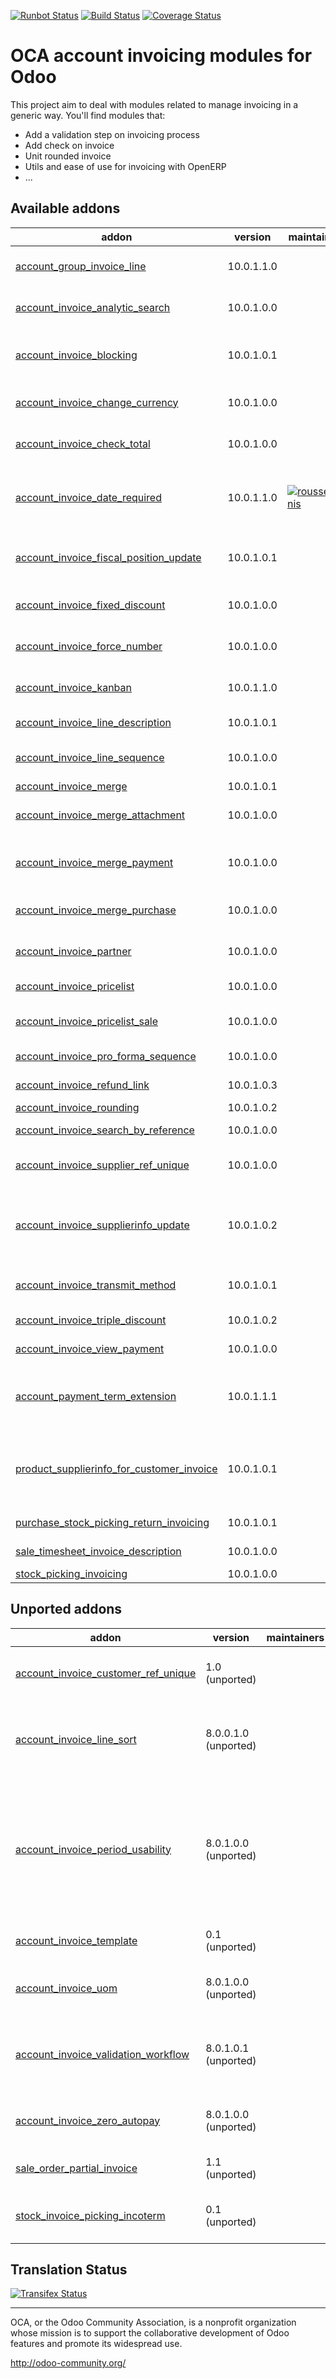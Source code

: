 [![Runbot Status](https://runbot.odoo-community.org/runbot/badge/flat/95/10.0.svg)](https://runbot.odoo-community.org/runbot/repo/github-com-oca-account-invoicing-95)
[![Build Status](https://travis-ci.org/OCA/account-invoicing.svg?branch=10.0)](https://travis-ci.org/OCA/account-invoicing)
[![Coverage Status](https://coveralls.io/repos/OCA/account-invoicing/badge.svg?branch=10.0)](https://coveralls.io/r/OCA/account-invoicing?branch=10.0)

OCA account invoicing modules for Odoo
======================================

This project aim to deal with modules related to manage invoicing in a generic way. You'll find modules that:

 - Add a validation step on invoicing process
 - Add check on invoice
 - Unit rounded invoice
 - Utils and ease of use for invoicing with OpenERP
 - ...

[//]: # (addons)

Available addons
----------------
addon | version | maintainers | summary
--- | --- | --- | ---
[account_group_invoice_line](account_group_invoice_line/) | 10.0.1.1.0 |  | Add option to group invoice lines per account
[account_invoice_analytic_search](account_invoice_analytic_search/) | 10.0.1.0.0 |  | Search invoices by analytic account or by project manager
[account_invoice_blocking](account_invoice_blocking/) | 10.0.1.0.1 |  | This module allows the user to set a blocking (No Follow-up) flag on invoices.
[account_invoice_change_currency](account_invoice_change_currency/) | 10.0.1.0.0 |  | Allows to change currency of Invoice by wizard
[account_invoice_check_total](account_invoice_check_total/) | 10.0.1.0.0 |  | Check if the verification total is equal to the bill's total
[account_invoice_date_required](account_invoice_date_required/) | 10.0.1.1.0 | [![rousseldenis](https://github.com/rousseldenis.png?size=30px)](https://github.com/rousseldenis) | Requires invoice date before validation to avoid Odoo setting 'today' as default if not filled in.
[account_invoice_fiscal_position_update](account_invoice_fiscal_position_update/) | 10.0.1.0.1 |  | Changing the fiscal position of an invoice will auto-update invoice lines
[account_invoice_fixed_discount](account_invoice_fixed_discount/) | 10.0.1.0.0 |  | Allows to apply fixed amount discounts in invoices.
[account_invoice_force_number](account_invoice_force_number/) | 10.0.1.0.0 |  | Allows to force invoice numbering on specific invoices
[account_invoice_kanban](account_invoice_kanban/) | 10.0.1.1.0 |  | Add Kanban view in Invoice to follow administrative tasks
[account_invoice_line_description](account_invoice_line_description/) | 10.0.1.0.1 |  | Account invoice line description
[account_invoice_line_sequence](account_invoice_line_sequence/) | 10.0.1.0.0 |  | Adds sequence field on invoice lines to manage its order.
[account_invoice_merge](account_invoice_merge/) | 10.0.1.0.1 |  | Merge invoices in draft
[account_invoice_merge_attachment](account_invoice_merge_attachment/) | 10.0.1.0.0 |  | Consider attachment during invoice merge process
[account_invoice_merge_payment](account_invoice_merge_payment/) | 10.0.1.0.0 |  | Use invoice merge regarding fields on Account Payment Partner
[account_invoice_merge_purchase](account_invoice_merge_purchase/) | 10.0.1.0.0 |  | Compatibility between purchase and account invoice merge
[account_invoice_partner](account_invoice_partner/) | 10.0.1.0.0 |  | Replace the partner by an invoice contact if found
[account_invoice_pricelist](account_invoice_pricelist/) | 10.0.1.0.0 |  | Add partner pricelist on invoices
[account_invoice_pricelist_sale](account_invoice_pricelist_sale/) | 10.0.1.0.0 |  | Module to fill pricelist from sales order in invoice.
[account_invoice_pro_forma_sequence](account_invoice_pro_forma_sequence/) | 10.0.1.0.0 |  | Bind a sequence to pro-forma invoices
[account_invoice_refund_link](account_invoice_refund_link/) | 10.0.1.0.3 |  | Link refund invoice with its original invoice
[account_invoice_rounding](account_invoice_rounding/) | 10.0.1.0.2 |  | Unit rounded invoice
[account_invoice_search_by_reference](account_invoice_search_by_reference/) | 10.0.1.0.0 |  | Account invoice search by reference
[account_invoice_supplier_ref_unique](account_invoice_supplier_ref_unique/) | 10.0.1.0.0 |  | Checks that supplier invoices are not entered twice
[account_invoice_supplierinfo_update](account_invoice_supplierinfo_update/) | 10.0.1.0.2 |  | In the supplier invoice, automatically updates all products whose unit price on the line is different from the supplier price
[account_invoice_transmit_method](account_invoice_transmit_method/) | 10.0.1.0.1 |  | Configure invoice transmit method (email, post, portal, ...)
[account_invoice_triple_discount](account_invoice_triple_discount/) | 10.0.1.0.2 |  | Manage triple discount on invoice lines
[account_invoice_view_payment](account_invoice_view_payment/) | 10.0.1.0.0 |  | Access to the payment from an invoice
[account_payment_term_extension](account_payment_term_extension/) | 10.0.1.1.1 |  | Adds rounding, months, weeks and multiple payment days properties on payment term lines
[product_supplierinfo_for_customer_invoice](product_supplierinfo_for_customer_invoice/) | 10.0.1.0.1 |  | Based on product_customer_code, this module loads in every account invoice the customer code defined in the product,
[purchase_stock_picking_return_invoicing](purchase_stock_picking_return_invoicing/) | 10.0.1.0.1 |  | Add an option to refund returned pickings
[sale_timesheet_invoice_description](sale_timesheet_invoice_description/) | 10.0.1.0.0 |  | Add timesheet details in invoice line
[stock_picking_invoicing](stock_picking_invoicing/) | 10.0.1.0.0 |  | Stock Picking Invoicing


Unported addons
---------------
addon | version | maintainers | summary
--- | --- | --- | ---
[account_invoice_customer_ref_unique](account_invoice_customer_ref_unique/) | 1.0 (unported) |  | Unique Customer Reference in Invoice
[account_invoice_line_sort](account_invoice_line_sort/) | 8.0.0.1.0 (unported) |  | Manage sort of customer invoice lines by customers
[account_invoice_period_usability](account_invoice_period_usability/) | 8.0.1.0.0 (unported) |  | Display in the supplier invoice form the fiscal period next to the invoice date
[account_invoice_template](account_invoice_template/) | 0.1 (unported) |  | Account Invoice Template
[account_invoice_uom](account_invoice_uom/) | 8.0.1.0.0 (unported) |  | Unit of measure for invoices
[account_invoice_validation_workflow](account_invoice_validation_workflow/) | 8.0.1.0.1 (unported) |  | Add "To Send" and "To Validate" states in Invoices
[account_invoice_zero_autopay](account_invoice_zero_autopay/) | 8.0.1.0.0 (unported) |  | Account Invoice Zero Autopay
[sale_order_partial_invoice](sale_order_partial_invoice/) | 1.1 (unported) |  | Sale Partial Invoice
[stock_invoice_picking_incoterm](stock_invoice_picking_incoterm/) | 0.1 (unported) |  | Stock Invoice Picking Incoterm

[//]: # (end addons)

Translation Status
------------------
[![Transifex Status](https://www.transifex.com/projects/p/OCA-account-invoicing-10-0/chart/image_png)](https://www.transifex.com/projects/p/OCA-account-invoicing-10-0)

----

OCA, or the Odoo Community Association, is a nonprofit organization whose 
mission is to support the collaborative development of Odoo features and 
promote its widespread use.

http://odoo-community.org/
